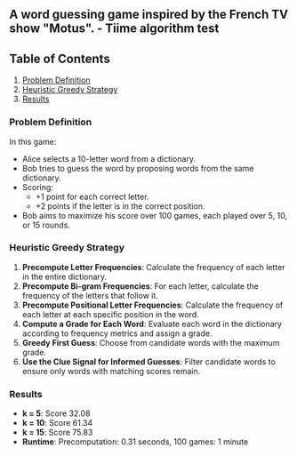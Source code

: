 
## A word guessing game inspired by the French TV show "Motus". - Tiime algorithm test

## Table of Contents
1. [Problem Definition](#problem-definition)
2. [Heuristic Greedy Strategy](#heuristic-greedy-strategy)
3. [Results](#results)


### Problem Definition
In this game:
- Alice selects a 10-letter word from a dictionary.
- Bob tries to guess the word by proposing words from the same dictionary.
- Scoring:
  - +1 point for each correct letter.
  - +2 points if the letter is in the correct position.
- Bob aims to maximize his score over 100 games, each played over 5, 10, or 15 rounds.


### Heuristic Greedy Strategy
1. **Precompute Letter Frequencies**: Calculate the frequency of each letter in the entire dictionary.
2. **Precompute Bi-gram Frequencies**: For each letter, calculate the frequency of the letters that follow it.
3. **Precompute Positional Letter Frequencies**: Calculate the frequency of each letter at each specific position in the word.
4. **Compute a Grade for Each Word**: Evaluate each word in the dictionary according to frequency metrics and assign a grade.
5. **Greedy First Guess**: Choose from candidate words with the maximum grade.
6. **Use the Clue Signal for Informed Guesses**: Filter candidate words to ensure only words with matching scores remain.

### Results
- **k = 5**: Score 32.08
- **k = 10**: Score 61.34
- **k = 15**: Score 75.83
- **Runtime**: Precomputation: 0.31 seconds, 100 games: 1 minute

